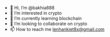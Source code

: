 - 👋 Hi, I’m @bakhia888
- 👀 I’m interested in crypto
- 🌱 I’m currently learning blockchain
- 💞️ I’m looking to collaborate on crypto
- 📫 How to reach me lenhankiet8x@gmail.com

<!---
bakhia888/bakhia888 is a ✨ special ✨ repository because its `README.md` (this file) appears on your GitHub profile.
You can click the Preview link to take a look at your changes.
--->
